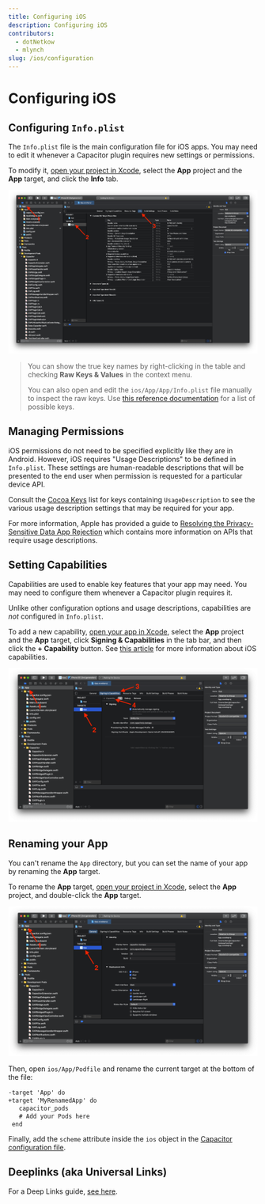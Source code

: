 ```yaml
---
title: Configuring iOS
description: Configuring iOS
contributors:
  - dotNetkow
  - mlynch
slug: /ios/configuration
---
```


# Configuring iOS

## Configuring `Info.plist`

The `Info.plist` file is the main configuration file for iOS apps. You may need to edit it whenever a Capacitor plugin requires new settings or permissions.

To modify it, [open your project in Xcode](/docs/ios#opening-the-ios-project), select the **App** project and the **App** target, and click the **Info** tab.

![Xcode info editor](../../../static/img/docs/ios/xcode-info-editor.png)

> You can show the true key names by right-clicking in the table and checking **Raw Keys & Values** in the context menu.
>
> You can also open and edit the `ios/App/App/Info.plist` file manually to inspect the raw keys. Use [this reference documentation](https://developer.apple.com/library/archive/documentation/General/Reference/InfoPlistKeyReference/Introduction/Introduction.html) for a list of possible keys.

## Managing Permissions

iOS permissions do not need to be specified explicitly like they are in Android. However, iOS requires "Usage Descriptions" to be defined in `Info.plist`. These settings are human-readable descriptions that will be presented to the end user when permission is requested for a particular device API.

Consult the [Cocoa Keys](https://developer.apple.com/library/content/documentation/General/Reference/InfoPlistKeyReference/Articles/CocoaKeys.html) list for keys containing `UsageDescription` to see the various usage description settings that may be required for your app.

For more information, Apple has provided a guide to [Resolving the Privacy-Sensitive Data App Rejection](https://developer.apple.com/library/content/qa/qa1937/_index.html) which contains more information on APIs that require usage descriptions.

## Setting Capabilities

Capabilities are used to enable key features that your app may need. You may need to configure them whenever a Capacitor plugin requires it.

Unlike other configuration options and usage descriptions, capabilities are _not_ configured in `Info.plist`.

To add a new capability, [open your app in Xcode](/docs/ios#opening-the-ios-project), select the **App** project and the **App** target, click **Signing & Capabilities** in the tab bar, and then click the **+ Capability** button. See [this article](https://developer.apple.com/documentation/xcode/adding_capabilities_to_your_app) for more information about iOS capabilities.

![Xcode Capabilities](../../../static/img/docs/ios/xcode-capabilities.png)

## Renaming your App

You can't rename the `App` directory, but you can set the name of your app by renaming the **App** target.

To rename the **App** target, [open your project in Xcode](/docs/ios#opening-the-ios-project), select the **App** project, and double-click the **App** target.

![Xcode Target](../../../static/img/docs/ios/xcode-target.png)

Then, open `ios/App/Podfile` and rename the current target at the bottom of the file:

```diff-ruby
-target 'App' do
+target 'MyRenamedApp' do
   capacitor_pods
   # Add your Pods here
 end
```

Finally, add the `scheme` attribute inside the `ios` object in the [Capacitor configuration file](/docs/config#schema).

## Deeplinks (aka Universal Links)

For a Deep Links guide, [see here](/docs/guides/deep-links).
